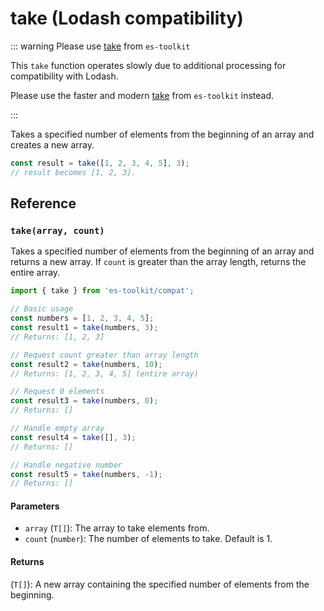 # take (Lodash compatibility)

::: warning Please use [take](../../array/take.md) from `es-toolkit`

This `take` function operates slowly due to additional processing for compatibility with Lodash.

Please use the faster and modern [take](../../array/take.md) from `es-toolkit` instead.

:::

Takes a specified number of elements from the beginning of an array and creates a new array.

```typescript
const result = take([1, 2, 3, 4, 5], 3);
// result becomes [1, 2, 3].
```

## Reference

### `take(array, count)`

Takes a specified number of elements from the beginning of an array and returns a new array. If `count` is greater than the array length, returns the entire array.

```typescript
import { take } from 'es-toolkit/compat';

// Basic usage
const numbers = [1, 2, 3, 4, 5];
const result1 = take(numbers, 3);
// Returns: [1, 2, 3]

// Request count greater than array length
const result2 = take(numbers, 10);
// Returns: [1, 2, 3, 4, 5] (entire array)

// Request 0 elements
const result3 = take(numbers, 0);
// Returns: []

// Handle empty array
const result4 = take([], 3);
// Returns: []

// Handle negative number
const result5 = take(numbers, -1);
// Returns: []
```

#### Parameters

- `array` (`T[]`): The array to take elements from.
- `count` (`number`): The number of elements to take. Default is 1.

#### Returns

(`T[]`): A new array containing the specified number of elements from the beginning.
